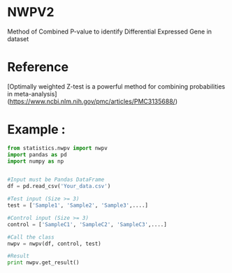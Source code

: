 # NWPV2
Method of Combined P-value to identify Differential Expressed Gene in dataset

# Reference
[Optimally weighted Z-test is a powerful method for combining probabilities in meta-analysis]
(https://www.ncbi.nlm.nih.gov/pmc/articles/PMC3135688/)

# Example :
```Python
from statistics.nwpv import nwpv
import pandas as pd
import numpy as np


#Input must be Pandas DataFrame
df = pd.read_csv('Your_data.csv')

#Test input (Size >= 3)
test = ['Sample1', 'Sample2', 'Sample3',....]

#Control input (Size >= 3)
control = ['SampleC1', 'SampleC2', 'SampleC3',....]

#Call the class
nwpv = nwpv(df, control, test)

#Result
print nwpv.get_result()
```
